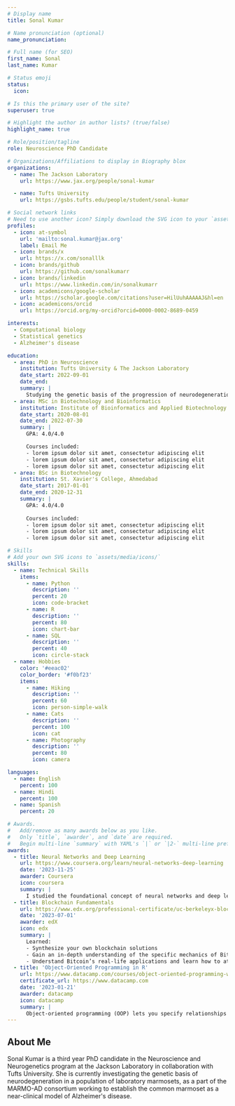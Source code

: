 ```yaml
---
# Display name
title: Sonal Kumar

# Name pronunciation (optional)
name_pronunciation:

# Full name (for SEO)
first_name: Sonal
last_name: Kumar

# Status emoji
status:
  icon: 

# Is this the primary user of the site?
superuser: true

# Highlight the author in author lists? (true/false)
highlight_name: true

# Role/position/tagline
role: Neuroscience PhD Candidate

# Organizations/Affiliations to display in Biography blox
organizations:
  - name: The Jackson Laboratory
    url: https://www.jax.org/people/sonal-kumar

  - name: Tufts University
    url: https://gsbs.tufts.edu/people/student/sonal-kumar    

# Social network links
# Need to use another icon? Simply download the SVG icon to your `assets/media/icons/` folder.
profiles:
  - icon: at-symbol
    url: 'mailto:sonal.kumar@jax.org'
    label: Email Me
  - icon: brands/x
    url: https://x.com/sonalllk
  - icon: brands/github
    url: https://github.com/sonalkumarr
  - icon: brands/linkedin
    url: https://www.linkedin.com/in/sonalkumarr
  - icon: academicons/google-scholar
    url: https://scholar.google.com/citations?user=HilUuhAAAAAJ&hl=en
  - icon: academicons/orcid
    url: https://orcid.org/my-orcid?orcid=0000-0002-8689-0459

interests:
  - Computational biology
  - Statistical genetics
  - Alzheimer's disease

education:
  - area: PhD in Neuroscience
    institution: Tufts University & The Jackson Laboratory
    date_start: 2022-09-01
    date_end:
    summary: |
      Studying the genetic basis of the progression of neurodegeneration in a population of laboratory marmosets.
  - area: MSc in Biotechnology and Bioinformatics
    institution: Institute of Bioinformatics and Applied Biotechnology (IBAB)
    date_start: 2020-08-01
    date_end: 2022-07-30
    summary: |
      GPA: 4.0/4.0

      Courses included:
      - lorem ipsum dolor sit amet, consectetur adipiscing elit
      - lorem ipsum dolor sit amet, consectetur adipiscing elit
      - lorem ipsum dolor sit amet, consectetur adipiscing elit
  - area: BSc in Biotechnology
    institution: St. Xavier's College, Ahmedabad
    date_start: 2017-01-01
    date_end: 2020-12-31
    summary: |
      GPA: 4.0/4.0
      
      Courses included:
      - lorem ipsum dolor sit amet, consectetur adipiscing elit
      - lorem ipsum dolor sit amet, consectetur adipiscing elit
      - lorem ipsum dolor sit amet, consectetur adipiscing elit

# Skills
# Add your own SVG icons to `assets/media/icons/`
skills:
  - name: Technical Skills
    items:
      - name: Python
        description: ''
        percent: 20
        icon: code-bracket
      - name: R
        description: ''
        percent: 80
        icon: chart-bar
      - name: SQL
        description: ''
        percent: 40
        icon: circle-stack
  - name: Hobbies
    color: '#eeac02'
    color_border: '#f0bf23'
    items:
      - name: Hiking
        description: ''
        percent: 60
        icon: person-simple-walk
      - name: Cats
        description: ''
        percent: 100
        icon: cat
      - name: Photography
        description: ''
        percent: 80
        icon: camera

languages:
  - name: English
    percent: 100
  - name: Hindi
    percent: 100
  - name: Spanish
    percent: 20

# Awards.
#   Add/remove as many awards below as you like.
#   Only `title`, `awarder`, and `date` are required.
#   Begin multi-line `summary` with YAML's `|` or `|2-` multi-line prefix and indent 2 spaces below.
awards:
  - title: Neural Networks and Deep Learning
    url: https://www.coursera.org/learn/neural-networks-deep-learning
    date: '2023-11-25'
    awarder: Coursera
    icon: coursera
    summary: |
      I studied the foundational concept of neural networks and deep learning. By the end, I was familiar with the significant technological trends driving the rise of deep learning; build, train, and apply fully connected deep neural networks; implement efficient (vectorized) neural networks; identify key parameters in a neural network’s architecture; and apply deep learning to your own applications.
  - title: Blockchain Fundamentals
    url: https://www.edx.org/professional-certificate/uc-berkeleyx-blockchain-fundamentals
    date: '2023-07-01'
    awarder: edX
    icon: edx
    summary: |
      Learned:
      - Synthesize your own blockchain solutions
      - Gain an in-depth understanding of the specific mechanics of Bitcoin
      - Understand Bitcoin’s real-life applications and learn how to attack and destroy Bitcoin, Ethereum, smart contracts and Dapps, and alternatives to Bitcoin’s Proof-of-Work consensus algorithm
  - title: 'Object-Oriented Programming in R'
    url: https://www.datacamp.com/courses/object-oriented-programming-with-s3-and-r6-in-r
    certificate_url: https://www.datacamp.com
    date: '2023-01-21'
    awarder: datacamp
    icon: datacamp
    summary: |
      Object-oriented programming (OOP) lets you specify relationships between functions and the objects that they can act on, helping you manage complexity in your code. This is an intermediate level course, providing an introduction to OOP, using the S3 and R6 systems. S3 is a great day-to-day R programming tool that simplifies some of the functions that you write. R6 is especially useful for industry-specific analyses, working with web APIs, and building GUIs.
---
```


## About Me

Sonal Kumar is a third year PhD candidate in the Neuroscience and Neurogenetics program at the Jackson Laboratory in collaboration with Tufts University. She is currently investigating the genetic basis of neurodegeneration in a population of laboratory marmosets, as a part of the MARMO-AD consortium working to establish the common marmoset as a near-clinical model of Alzheimer's disease.